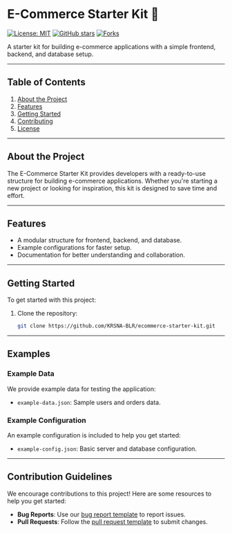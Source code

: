# E-Commerce Starter Kit 🚀

[![License: MIT](https://img.shields.io/badge/License-MIT-yellow.svg)](https://opensource.org/licenses/MIT)
[![GitHub stars](https://img.shields.io/github/stars/KRSNA-BLR/ecommerce-starter-kit.svg)](https://github.com/KRSNA-BLR/ecommerce-starter-kit/stargazers)
[![Forks](https://img.shields.io/github/forks/KRSNA-BLR/ecommerce-starter-kit.svg)](https://github.com/KRSNA-BLR/ecommerce-starter-kit/network/members)

A starter kit for building e-commerce applications with a simple frontend, backend, and database setup.

---

## **Table of Contents**
1. [About the Project](#about-the-project)
2. [Features](#features)
3. [Getting Started](#getting-started)
4. [Contributing](#contributing)
5. [License](#license)

---

## **About the Project**
The E-Commerce Starter Kit provides developers with a ready-to-use structure for building e-commerce applications. Whether you're starting a new project or looking for inspiration, this kit is designed to save time and effort.

---

## **Features**
- A modular structure for frontend, backend, and database.
- Example configurations for faster setup.
- Documentation for better understanding and collaboration.

---

## **Getting Started**
To get started with this project:
1. Clone the repository:
   ```bash
   git clone https://github.com/KRSNA-BLR/ecommerce-starter-kit.git

---

## **Examples**

### Example Data
We provide example data for testing the application:
- `example-data.json`: Sample users and orders data.

### Example Configuration
An example configuration is included to help you get started:
- `example-config.json`: Basic server and database configuration.

---

## **Contribution Guidelines**

We encourage contributions to this project! Here are some resources to help you get started:

- **Bug Reports**: Use our [bug report template](.github/ISSUE_TEMPLATE/bug_report.md) to report issues.
- **Pull Requests**: Follow the [pull request template](.github/pull_request_template.md) to submit changes.
